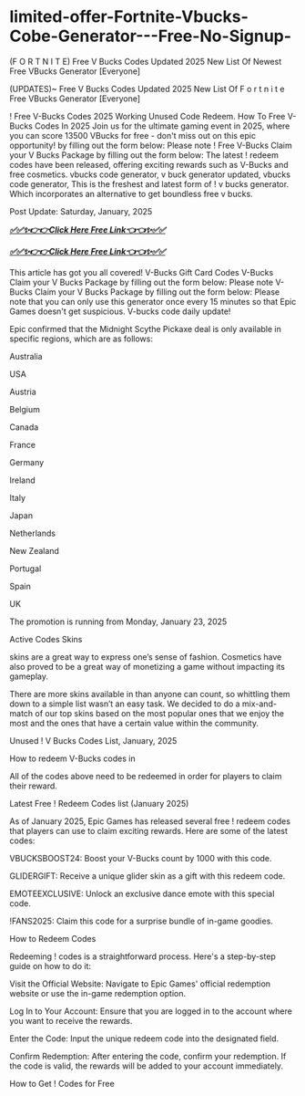 # limited-offer-Fortnite-Vbucks-Cobe-Generator---Free-No-Signup-

(F O R T N I T E) Free V Bucks Codes Updated 2025 New List Of Newest Free VBucks Generator [Everyone]

(UPDATES)~ Free V Bucks Codes Updated 2025 New List Of F o r t n i t e Free VBucks Generator [Everyone]

! Free V-Bucks Codes 2025 Working Unused Code Redeem. How To Free V-Bucks Codes In 2025 Join us for the ultimate gaming event in 2025, where you can score 13500 VBucks for free - don't miss out on this epic opportunity! by filling out the form below: Please note ! Free V-Bucks Claim your V Bucks Package by filling out the form below: The latest ! redeem codes have been released, offering exciting rewards such as V-Bucks and free cosmetics. vbucks code generator, v buck generator updated, vbucks code generator, This is the freshest and latest form of ! v bucks generator. Which incorporates an alternative to get boundless free v bucks.

Post Update: Saturday, January, 2025

***[✅✅✨👉👉Click Here Free Link👈👈✨✅✅](https://rivanhub.com/fortnite-vbucks-generator)***


***[✅✅✨👉👉Click Here Free Link👈👈✨✅✅](https://rivanhub.com/fortnite-vbucks-generator)***


This article has got you all covered! V-Bucks Gift Card Codes V-Bucks Claim your V Bucks Package by filling out the form below: Please note V-Bucks Claim your V Bucks Package by filling out the form below: Please note that you can only use this generator once every 15 minutes so that Epic Games doesn't get suspicious. V-bucks code daily update!

Epic confirmed that the Midnight Scythe Pickaxe deal is only available in specific regions, which are as follows:

Australia

USA

Austria

Belgium

Canada

France

Germany

Ireland

Italy

Japan

Netherlands

New Zealand

Portugal

Spain

UK

The promotion is running from Monday, January 23, 2025

Active Codes Skins

skins are a great way to express one’s sense of fashion. Cosmetics have also proved to be a great way of monetizing a game without impacting its gameplay.

There are more skins available in than anyone can count, so whittling them down to a simple list wasn’t an easy task. We decided to do a mix-and-match of our top skins based on the most popular ones that we enjoy the most and the ones that have a certain value within the community.

Unused ! V Bucks Codes List, January, 2025

How to redeem V-Bucks codes in

All of the codes above need to be redeemed in order for players to claim their reward.

Latest Free ! Redeem Codes list (January 2025)

As of January 2025, Epic Games has released several free ! redeem codes that players can use to claim exciting rewards. Here are some of the latest codes:

VBUCKSBOOST24: Boost your V-Bucks count by 1000 with this code.

GLIDERGIFT: Receive a unique glider skin as a gift with this redeem code.

EMOTEEXCLUSIVE: Unlock an exclusive dance emote with this special code.

!FANS2025: Claim this code for a surprise bundle of in-game goodies.

How to Redeem Codes

Redeeming ! codes is a straightforward process. Here's a step-by-step guide on how to do it:

Visit the Official Website: Navigate to Epic Games' official redemption website or use the in-game redemption option.

Log In to Your Account: Ensure that you are logged in to the account where you want to receive the rewards.

Enter the Code: Input the unique redeem code into the designated field.

Confirm Redemption: After entering the code, confirm your redemption. If the code is valid, the rewards will be added to your account immediately.

How to Get ! Codes for Free
